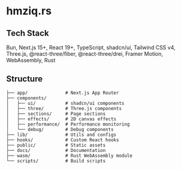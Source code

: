 # hmziq.rs

## Tech Stack

Bun, Next.js 15+, React 19+, TypeScript, shadcn/ui, Tailwind CSS v4, Three.js, @react-three/fiber, @react-three/drei, Framer Motion, WebAssembly, Rust

## Structure

```
├── app/              # Next.js App Router
├── components/
│   ├── ui/           # shadcn/ui components
│   ├── three/        # Three.js components
│   ├── sections/     # Page sections
│   ├── effects/      # 2D canvas effects
│   ├── performance/  # Performance monitoring
│   └── debug/        # Debug components
├── lib/              # Utils and configs
├── hooks/            # Custom React hooks
├── public/           # Static assets
├── docs/             # Documentation
├── wasm/             # Rust WebAssembly module
└── scripts/          # Build scripts
```
